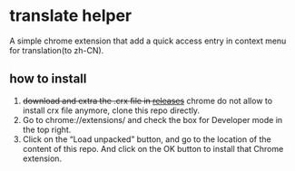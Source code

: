 # translate helper

A simple chrome extension that add a quick access entry in context menu for translation(to zh-CN).

## how to install

1. ~~download and extra the .crx file in [releases](https://github.com/naiteluo/i-am-not-sad/releases)~~ chrome do not allow to install crx file anymore, clone this repo directly.
2. Go to chrome://extensions/ and check the box for Developer mode in the top right.
3. Click on the “Load unpacked” button, and go to the location of the content of this repo. And click on the OK button to install that Chrome extension.